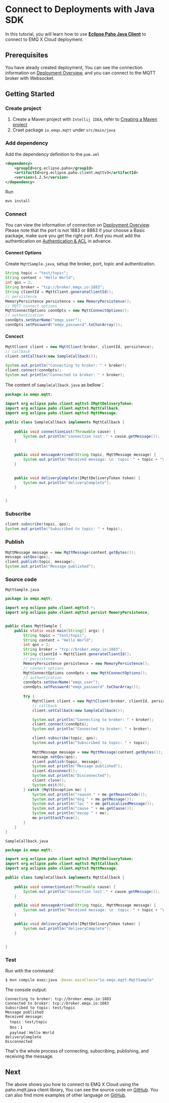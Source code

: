 # Connect to Deployments with Java SDK

In this tutorial, you will learn how to use [**Eclipse Paho Java Client**](https://github.com/eclipse/paho.mqtt.java) to connect to EMQ X Cloud deployment.

## Prerequisites
You have aleady created deployment, You can see the connection information on [Deployment Overview](../deployments/view_deployment.md), and you can connect to the MQTT broker with Websocket.

## Getting Started

### Create project
1. Create a Maven project with `Intellij IDEA`, refer to [Creating a Maven project](https://www.jetbrains.com/idea/guide/tutorials/working-with-maven/creating-a-project/)
2. Craet package `io.emqx.mqtt` under `src/main/java`
### Add dependency
Add the dependency definition to the `pom.xml`
```xml
<dependency>
    <groupId>org.eclipse.paho</groupId>
    <artifactId>org.eclipse.paho.client.mqttv3</artifactId>
    <version>1.2.5</version>
</dependency>
```
Run

```bash
mvn install
```
### Connect
You can view the information of connection on  [Deployment Overview](../deployments/view_deployment.md). Please note that the port is not 1883 or 8883  if your  choose a Basic package, make sure you get the right port. And you must add the authentication on [Authentication & ACL](../deployments/auth.md) in advance.

#### Connect Options
Create `MqttSample.java`, setup the broker, port, topic and authentication.

```java
String topic = "test/topic";
String content = "Hello World";
int qos = 2;
String broker = "tcp://broker.emqx.io:1883";
String clientId = MqttClient.generateClientId();
// persistence
MemoryPersistence persistence = new MemoryPersistence();
// MQTT connect options
MqttConnectOptions connOpts = new MqttConnectOptions();
// authentication
connOpts.setUserName("emqx_user");
connOpts.setPassword("emqx_password".toCharArray());
```

#### Concect

```Java
MqttClient client = new MqttClient(broker, clientId, persistence);
// callback
client.setCallback(new SampleCallback());

System.out.println("Connecting to broker: " + broker);
client.connect(connOpts);
System.out.println("Connected to broker: " + broker);
```

The content of `SampleCallback.java` as bellow：

```Java
package io.emqx.mqtt;

import org.eclipse.paho.client.mqttv3.IMqttDeliveryToken;
import org.eclipse.paho.client.mqttv3.MqttCallback;
import org.eclipse.paho.client.mqttv3.MqttMessage;

public class SampleCallback implements MqttCallback {
    
    public void connectionLost(Throwable cause) {
        System.out.println("connection lost：" + cause.getMessage());
    }

    
    public void messageArrived(String topic, MqttMessage message) {
        System.out.println("Received message: \n  topic：" + topic + "\n  Qos：" + message.getQos() + "\n  payload：" + new String(message.getPayload()));
    }

    
    public void deliveryComplete(IMqttDeliveryToken token) {
        System.out.println("deliveryComplete");
    }


}
```

### Subscribe

```Java
client.subscribe(topic, qos);
System.out.println("Subscribed to topic: " + topic);
```

### Publish

```Java
MqttMessage message = new MqttMessage(content.getBytes());
message.setQos(qos);
client.publish(topic, message);
System.out.println("Message published");
```

### Source code
`MqttSample.java`

```Java
package io.emqx.mqtt;

import org.eclipse.paho.client.mqttv3.*;
import org.eclipse.paho.client.mqttv3.persist.MemoryPersistence;


public class MqttSample {
    public static void main(String[] args) {
        String topic = "test/topic";
        String content = "Hello World";
        int qos = 2;
        String broker = "tcp://broker.emqx.io:1883";
        String clientId = MqttClient.generateClientId();
        // persistence
        MemoryPersistence persistence = new MemoryPersistence();
        // connect options
        MqttConnectOptions connOpts = new MqttConnectOptions();
        // authentication 
        connOpts.setUserName("emqx_user");
        connOpts.setPassword("emqx_password".toCharArray());
        
        try {
            MqttClient client = new MqttClient(broker, clientId, persistence);
            // callback
            client.setCallback(new SampleCallback());

            System.out.println("Connecting to broker: " + broker);
            client.connect(connOpts);
            System.out.println("Connected to broker: " + broker);

            client.subscribe(topic, qos);
            System.out.println("Subscribed to topic: " + topic);
            
            MqttMessage message = new MqttMessage(content.getBytes());
            message.setQos(qos);
            client.publish(topic, message);
            System.out.println("Message published");
            client.disconnect();
            System.out.println("Disconnected");
            client.close();
            System.exit(0);
        } catch (MqttException me) {
            System.out.println("reason " + me.getReasonCode());
            System.out.println("msg " + me.getMessage());
            System.out.println("loc " + me.getLocalizedMessage());
            System.out.println("cause " + me.getCause());
            System.out.println("excep " + me);
            me.printStackTrace();
        }
    }
}
```

`SampleCallback.java`

```Java
package io.emqx.mqtt;

import org.eclipse.paho.client.mqttv3.IMqttDeliveryToken;
import org.eclipse.paho.client.mqttv3.MqttCallback;
import org.eclipse.paho.client.mqttv3.MqttMessage;

public class SampleCallback implements MqttCallback {
    
    public void connectionLost(Throwable cause) {
        System.out.println("connection lost：" + cause.getMessage());
    }

    public void messageArrived(String topic, MqttMessage message) {
        System.out.println("Received message: \n  topic：" + topic + "\n  Qos：" + message.getQos() + "\n  payload：" + new String(message.getPayload()));
    }

    public void deliveryComplete(IMqttDeliveryToken token) {
        System.out.println("deliveryComplete");
    }


}
```

### Test

Run with the command:

```bash
$ mvn compile exec:java -Dexec.mainClass="io.emqx.mqtt.MqttSample"
```

The console output:
```
Connecting to broker: tcp://broker.emqx.io:1883
Connected to broker: tcp://broker.emqx.io:1883
Subscribed to topic: test/topic
Message published
Received message: 
  topic：test/topic
  Qos：1
  payload：Hello World
deliveryComplete
Disconnected
```

That's the whole process of connecting, subscribing, publishing, and receiving the message.

## Next
The above shows you how to connect to EMQ X Cloud using the paho.mqtt.java client library, You can see the source code on [GitHub](https://github.com/emqx/MQTT-Client-Examples/tree/master/mqtt-client-Java). You can also find more examples of other language on [GitHub](https://github.com/emqx/MQTT-Client-Examples).
